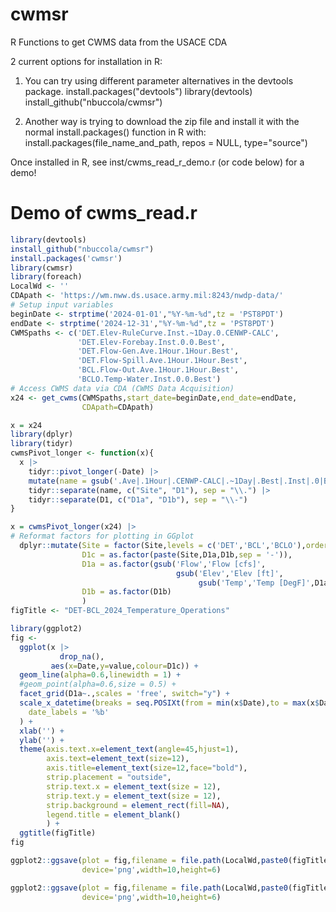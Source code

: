 # cwmsr
R Functions to get CWMS data from the USACE CDA

2 current options for installation in R:

1) You can try using different parameter alternatives in the devtools package.
install.packages("devtools")
library(devtools)
install_github("nbuccola/cwmsr")

2) Another way is trying to download the zip file and install it with the normal install.packages() function in R with:
install.packages(file_name_and_path, repos = NULL, type="source")

Once installed in R, see inst/cwms_read_r_demo.r (or code below) for a demo!


# Demo of cwms_read.r

```r
library(devtools)
install_github("nbuccola/cwmsr")
install.packages('cwmsr')
library(cwmsr)
library(foreach)
LocalWd <- ''
CDApath <- 'https://wm.nww.ds.usace.army.mil:8243/nwdp-data/'
# Setup input variables
beginDate <- strptime('2024-01-01',"%Y-%m-%d",tz = 'PST8PDT')
endDate <- strptime('2024-12-31',"%Y-%m-%d",tz = 'PST8PDT')
CWMSpaths <- c('DET.Elev-RuleCurve.Inst.~1Day.0.CENWP-CALC',
               'DET.Elev-Forebay.Inst.0.0.Best',
               'DET.Flow-Gen.Ave.1Hour.1Hour.Best',
               'DET.Flow-Spill.Ave.1Hour.1Hour.Best',
               'BCL.Flow-Out.Ave.1Hour.1Hour.Best',
               'BCLO.Temp-Water.Inst.0.0.Best')
# Access CWMS data via CDA (CWMS Data Acquisition)
x24 <- get_cwms(CWMSpaths,start_date=beginDate,end_date=endDate,
                CDApath=CDApath)

x = x24
library(dplyr)
library(tidyr)
cwmsPivot_longer <- function(x){
  x |>
    tidyr::pivot_longer(-Date) |>
    mutate(name = gsub('.Ave|.1Hour|.CENWP-CALC|.~1Day|.Best|.Inst|.0|Best','',name)) |>
    tidyr::separate(name, c("Site", "D1"), sep = "\\.") |>
    tidyr::separate(D1, c("D1a", "D1b"), sep = "\\-")
}

x = cwmsPivot_longer(x24) |>
# Reformat factors for plotting in GGplot
  dplyr::mutate(Site = factor(Site,levels = c('DET','BCL','BCLO'),ordered=T),
                D1c = as.factor(paste(Site,D1a,D1b,sep = '-')),
                D1a = as.factor(gsub('Flow','Flow [cfs]',
                                     gsub('Elev','Elev [ft]',
                                          gsub('Temp','Temp [DegF]',D1a)))),
                D1b = as.factor(D1b)
                )
figTitle <- "DET-BCL_2024_Temperature_Operations"

library(ggplot2)
fig <-
  ggplot(x |>
           drop_na(),
         aes(x=Date,y=value,colour=D1c)) +
  geom_line(alpha=0.6,linewidth = 1) +
  #geom_point(alpha=0.6,size = 0.5) +
  facet_grid(D1a~.,scales = 'free', switch="y") +
  scale_x_datetime(breaks = seq.POSIXt(from = min(x$Date),to = max(x$Date),by = 'month'),
    date_labels = '%b'
  ) +
  xlab('') +
  ylab('') +
  theme(axis.text.x=element_text(angle=45,hjust=1),
        axis.text=element_text(size=12),
        axis.title=element_text(size=12,face="bold"),
        strip.placement = "outside",
        strip.text.x = element_text(size = 12),
        strip.text.y = element_text(size = 12),
        strip.background = element_rect(fill=NA),
        legend.title = element_blank()
        ) +
  ggtitle(figTitle)
fig

ggplot2::ggsave(plot = fig,filename = file.path(LocalWd,paste0(figTitle,'.png')),
                device='png',width=10,height=6)

ggplot2::ggsave(plot = fig,filename = file.path(LocalWd,paste0(figTitle,'.png')),
                device='png',width=10,height=6)
```
